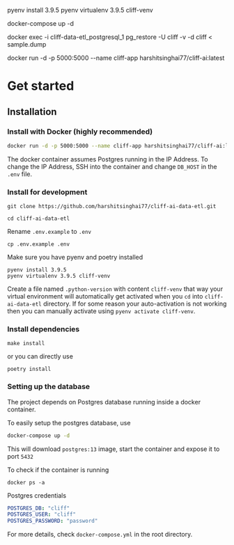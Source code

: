 pyenv install 3.9.5
pyenv virtualenv 3.9.5 cliff-venv

docker-compose up -d

docker exec -i cliff-data-etl_postgresql_1 pg_restore -U cliff -v -d cliff < sample.dump

docker run -d -p 5000:5000 --name cliff-app harshitsinghai77/cliff-ai:latest

# Get started

## Installation

### Install with Docker (highly recommended)

```bash
docker run -d -p 5000:5000 --name cliff-app harshitsinghai77/cliff-ai:latest
```

The docker container assumes Postgres running in the IP Address. To change the IP Address, SSH into the container and change `DB_HOST` in the `.env` file.

### Install for development

```shell
git clone https://github.com/harshitsinghai77/cliff-ai-data-etl.git

cd cliff-ai-data-etl
```

Rename `.env.example` to `.env`

```shell
cp .env.example .env
```

Make sure you have pyenv and poetry installed

```shell
pyenv install 3.9.5
pyenv virtualenv 3.9.5 cliff-venv
```

Create a file named `.python-version` with content `cliff-venv` that way your virtual environment will automatically get activated when you `cd` into `cliff-ai-data-etl` directory. If for some reason your auto-activation is not working then you can manually activate using `pyenv activate cliff-venv`.

### Install dependencies

```shell
make install
```

or you can directly use

```shell
poetry install
```

### Setting up the database

The project depends on Postgres database running inside a docker container.

To easily setup the postgres database, use

```bash
docker-compose up -d
```

This will download `postgres:13` image, start the container and expose it to port `5432`

To check if the container is running

```shell
docker ps -a
```

Postgres credentials

```yaml
POSTGRES_DB: "cliff"
POSTGRES_USER: "cliff"
POSTGRES_PASSWORD: "password"
```

For more details, check `docker-compose.yml` in the root directory.
